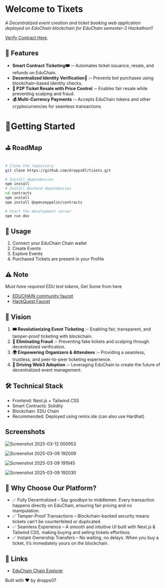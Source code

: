 
# Welcome to Tixets

*A Decentralized event creation and ticket booking web application deployed on EduChain blockchain for EduChain semester-3 Hackathon!!*

[Verify Contract Here](https://edu-chain-testnet.blockscout.com/address/0x82b5De4E42D499421F5A2E43fd7d04054811A326).


## 🌟 Features

- **Smart Contract Ticketing🎟** :– Automates ticket issuance, resale, and refunds on EduChain.
- **Decentralized Identity Verification🔐** :– Prevents bot purchases using blockchain-based identity checks. 
- **🔄 P2P Ticket Resale with Price Control** :– Enables fair resale while preventing scalping and fraud.
- **💰 Multi-Currency Payments** :– Accepts EduChain tokens and other cryptocurrencies for seamless transactions.

# 🚀Getting Started

## ⛳️ RoadMap

```bash

```

```bash
# Clone the repository
git clone https://github.com/dropps07/tixets.git

# Install dependencies
npm install
# Install Backend dependencies
cd contracts
npm install
npm install @openzeppelin/contracts

# Start the development server
npm run dev
```
## 📝 Usage

1. Connect your EduChain Chain wallet
2. Create Events
3. Explore Events
4. Purchased Tickets are present in your Profile

## ⚠️ Note
*Must have required EDU test tokens*,
Get Some from here
- [EDUCHAIN community faucet](https://educhain-community-faucet.vercel.app/)
- [HackQuest Faucet](https://www.hackquest.io/zh-cn/faucets/656476)    

## 🔮 Vision
1. **🎟 Revolutionizing Event Ticketing** :– Enabling fair, transparent, and tamper-proof ticketing with blockchain.
2. **🔗 Eliminating Fraud** :– Preventing fake tickets and scalping through decentralized verification.
3. **🌍 Empowering Organizers & Attendees** :– Providing a seamless, trustless, and peer-to-peer ticketing experience.
4. **🚀 Driving Web3 Adoption** :– Leveraging EduChain to create the future of decentralized event management.

## 🛠️ Technical Stack

- Frontend: Next.js + Tailwind CSS
- Smart Contracts: Solidity
- Blockchain: EDU Chain
- Recommended: Deployed using remix.ide (can also use Hardhat)

## Screenshots

![Screenshot 2025-03-12 000953](https://github.com/user-attachments/assets/f7fec714-0a68-4404-830e-a864256d9980)

![Screenshot 2025-03-09 192009](https://github.com/user-attachments/assets/a78102aa-3772-4d26-933f-9a2c197cacdf)

![Screenshot 2025-03-09 191945](https://github.com/user-attachments/assets/37b340d8-c675-4992-bdb9-6d7b12ff2c8d)

![Screenshot 2025-03-09 192030](https://github.com/user-attachments/assets/ae7a49a8-e5e6-4c3b-8486-59d22fe501a8)

## 🚀 Why Choose Our Platform?

- ✅ Fully Decentralized – Say goodbye to middlemen. Every transaction happens directly on EduChain, ensuring fair pricing and no manipulation.
- ✅ Tamper-Proof Transactions – Blockchain-backed security means tickets can't be counterfeited or duplicated.
- ✅ Seamless Experience – A smooth and intuitive UI built with Next.js & Tailwind CSS, making buying and selling tickets effortless.
- ✅ Instant Ownership Transfers – No waiting, no delays. When you buy a ticket, it’s immediately yours on the blockchain.

## 🔗 Links

- [EduChain Chain Explorer](https://bridge.gelato.network/bridge/open-campus-codex)

Built with ❤️ by dropps07
